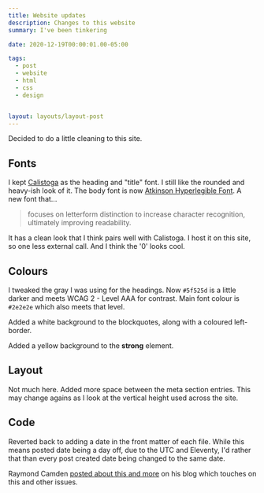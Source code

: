```yaml
---
title: Website updates
description: Changes to this website
summary: I've been tinkering

date: 2020-12-19T00:00:01.00-05:00

tags:
  - post
  - website
  - html
  - css
  - design


layout: layouts/layout-post
---
```

Decided to do a little cleaning to this site.

## Fonts
I kept [Calistoga](https://fonts.google.com/specimen/Calistoga "Google fonts") as the heading and "title" font. I still like the rounded and heavy-ish look of it. The body font is now [Atkinson Hyperlegible Font](https://brailleinstitute.org/freefont "free download from Braille Institute"). A new font that...

> focuses on letterform distinction to increase character recognition, ultimately improving readability.

It has a clean look that I think pairs well with Calistoga. I host it on this site, so one less external call. And I think the '0' looks cool.

## Colours
I tweaked the gray I was using for the headings. Now <code>#5f525d</code> is a little darker and meets WCAG 2 - Level AAA for contrast. Main font colour is <code>#2e2e2e</code> which also meets that level.

Added a white background to the blockquotes, along with a coloured left-border.

Added a yellow background to the <strong>strong</strong> element.

## Layout
Not much here. Added more space between the meta section entries. This may change agains as I look at the vertical height used across the site.

## Code
Reverted back to adding a date in the front matter of each file. While this means posted date being a day off, due to the UTC and Eleventy, I'd rather that than every post created date being changed to the same date.

Raymond Camden [posted about this and more](https://www.raymondcamden.com/2020/02/06/adding-a-last-edited-field-to-eleventy "") on his blog which touches on this and other issues.